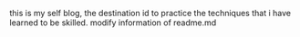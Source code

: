 this is my self blog, the destination id to practice the techniques that i have learned to be skilled.
modify information of readme.md
